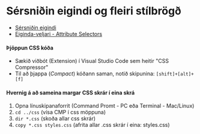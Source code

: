 # Sérsniðin eigindi og fleiri stílbrögð

* [Sérsniðin eigindi](variables.html) 
* [Eiginda-veljari - Attribute Selectors](attributes.html)

#### Þjöppun CSS kóða

* Sækið viðbót (Extension) í Visual Studio Code sem heitir "CSS Compressor" 
* Til að þjappa (_Compact_) kóðann saman, notið skipunina: `[shift]+[alt]+[f]`

#### Hvernig á að sameina margar CSS skrár í eina skrá

1. Opna línuskipanaforrit (Command Promt - PC eða Terminal - Mac/Linux) 
2. `cd ../css`  (vísa CMP í css möppuna)
3. `dir *.css`  (skoða allar css skrár)
4. `copy *.css styles.css`  (afrita allar .css skrár í eina: styles.css)
